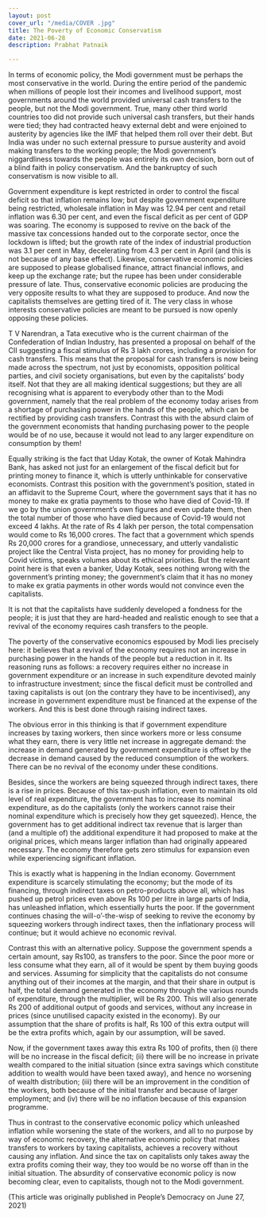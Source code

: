 ```yaml
---
layout: post
cover_url: "/media/COVER .jpg"
title: The Poverty of Economic Conservatism
date: 2021-06-28
description: Prabhat Patnaik

---
```

In terms of economic policy, the Modi government must be perhaps the most conservative in the world. During the entire period of the pandemic when millions of people lost their incomes and livelihood support, most governments around the world provided universal cash transfers to the people, but not the Modi government. True, many other third world countries too did not provide such universal cash transfers, but their hands were tied; they had contracted heavy external debt and were enjoined to austerity by agencies like the IMF that helped them roll over their debt. But India was under no such external pressure to pursue austerity and avoid making transfers to the working people; the Modi government’s niggardliness towards the people was entirely its own decision, born out of a blind faith in policy conservatism. And the bankruptcy of such conservatism is now visible to all.

Government expenditure is kept restricted in order to control the fiscal deficit so that inflation remains low; but despite government expenditure being restricted, wholesale inflation in May was 12.94 per cent and retail inflation was 6.30 per cent, and even the fiscal deficit as per cent of GDP was soaring. The economy is supposed to revive on the back of the massive tax concessions handed out to the corporate sector, once the lockdown is lifted; but the growth rate of the index of industrial production was 3.1 per cent in May, decelerating from 4.3 per cent in April (and this is not because of any base effect). Likewise, conservative economic policies are supposed to please globalised finance, attract financial inflows, and keep up the exchange rate; but the rupee has been under considerable pressure of late. Thus, conservative economic policies are producing the very opposite results to what they are supposed to produce. And now the capitalists themselves are getting tired of it. The very class in whose interests conservative policies are meant to be pursued is now openly opposing these policies.

T V Narendran, a Tata executive who is the current chairman of the Confederation of Indian Industry, has presented a proposal on behalf of the CII suggesting a fiscal stimulus of Rs 3 lakh crores, including a provision for cash transfers. This means that the proposal for cash transfers is now being made across the spectrum, not just by economists, opposition political parties, and civil society organisations, but even by the capitalists’ body itself. Not that they are all making identical suggestions; but they are all recognising what is apparent to everybody other than to the Modi government, namely that the real problem of the economy today arises from a shortage of purchasing power in the hands of the people, which can be rectified by providing cash transfers. Contrast this with the absurd claim of the government economists that handing purchasing power to the people would be of no use, because it would not lead to any larger expenditure on consumption by them!

Equally striking is the fact that Uday Kotak, the owner of Kotak Mahindra Bank, has asked not just for an enlargement of the fiscal deficit but for printing money to finance it, which is utterly unthinkable for conservative economists. Contrast this position with the government’s position, stated in an affidavit to the Supreme Court, where the government says that it has no money to make ex gratia payments to those who have died of Covid-19. If we go by the union government’s own figures and even update them, then the total number of those who have died because of Covid-19 would not exceed 4 lakhs. At the rate of Rs 4 lakh per person, the total compensation would come to Rs 16,000 crores. The fact that a government which spends Rs 20,000 crores for a grandiose, unnecessary, and utterly vandalistic project like the Central Vista project, has no money for providing help to Covid victims, speaks volumes about its ethical priorities. But the relevant point here is that even a banker, Uday Kotak, sees nothing wrong with the government’s printing money; the government’s claim that it has no money to make ex gratia payments in other words would not convince even the capitalists.

It is not that the capitalists have suddenly developed a fondness for the people; it is just that they are hard-headed and realistic enough to see that a revival of the economy requires cash transfers to the people.

The poverty of the conservative economics espoused by Modi lies precisely here: it believes that a revival of the economy requires not an increase in purchasing power in the hands of the people but a reduction in it. Its reasoning runs as follows: a recovery requires either no increase in government expenditure or an increase in such expenditure devoted mainly to infrastructure investment; since the fiscal deficit must be controlled and taxing capitalists is out (on the contrary they have to be incentivised), any increase in government expenditure must be financed at the expense of the workers. And this is best done through raising indirect taxes.

The obvious error in this thinking is that if government expenditure increases by taxing workers, then since workers more or less consume what they earn, there is very little net increase in aggregate demand: the increase in demand generated by government expenditure is offset by the decrease in demand caused by the reduced consumption of the workers. There can be no revival of the economy under these conditions.

Besides, since the workers are being squeezed through indirect taxes, there is a rise in prices. Because of this tax-push inflation, even to maintain its old level of real expenditure, the government has to increase its nominal expenditure, as do the capitalists (only the workers cannot raise their nominal expenditure which is precisely how they get squeezed). Hence, the government has to get additional indirect tax revenue that is larger than (and a multiple of) the additional expenditure it had proposed to make at the original prices, which means larger inflation than had originally appeared necessary. The economy therefore gets zero stimulus for expansion even while experiencing significant inflation.

This is exactly what is happening in the Indian economy. Government expenditure is scarcely stimulating the economy; but the mode of its financing, through indirect taxes on petro-products above all, which has pushed up petrol prices even above Rs 100 per litre in large parts of India, has unleashed inflation, which essentially hurts the poor. If the government continues chasing the will-o’-the-wisp of seeking to revive the economy by squeezing workers through indirect taxes, then the inflationary process will continue; but it would achieve no economic revival.

Contrast this with an alternative policy. Suppose the government spends a certain amount, say Rs100, as transfers to the poor. Since the poor more or less consume what they earn, all of it would be spent by them buying goods and services. Assuming for simplicity that the capitalists do not consume anything out of their incomes at the margin, and that their share in output is half, the total demand generated in the economy through the various rounds of expenditure, through the multiplier, will be Rs 200. This will also generate Rs 200 of additional output of goods and services, without any increase in prices (since unutilised capacity existed in the economy). By our assumption that the share of profits is half, Rs 100 of this extra output will be the extra profits which, again by our assumption, will be saved.

Now, if the government taxes away this extra Rs 100 of profits, then (i) there will be no increase in the fiscal deficit; (ii) there will be no increase in private wealth compared to the initial situation (since extra savings which constitute addition to wealth would have been taxed away), and hence no worsening of wealth distribution; (iii) there will be an improvement in the condition of the workers, both because of the initial transfer and because of larger employment; and (iv) there will be no inflation because of this expansion programme.

Thus in contrast to the conservative economic policy which unleashed inflation while worsening the state of the workers, and all to no purpose by way of economic recovery, the alternative economic policy that makes transfers to workers by taxing capitalists, achieves a recovery without causing any inflation. And since the tax on capitalists only takes away the extra profits coming their way, they too would be no worse off than in the initial situation. The absurdity of conservative economic policy is now becoming clear, even to capitalists, though not to the Modi government.

(This article was originally published in People’s Democracy on June 27, 2021)
